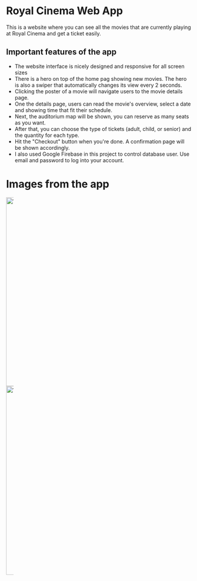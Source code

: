 # Royal Cinema Web App

This is a website where you can see all the movies that are currently playing at Royal Cinema and get a ticket easily.

## Important features of the app
- The website interface is nicely designed and responsive for all screen sizes 
- There is a hero on top of the home pag showing new movies. The hero is also a swiper that automatically changes its view every 2 seconds.
- Clicking the poster of a movie will navigate users to the movie details page. 
- One the details page, users can read the movie's overview, select a date and showing time that fit their schedule. 
- Next, the auditorium map will be shown, you can reserve as many seats as you want.
- After that, you can choose the type of tickets (adult, child, or senior) and the quantity for each type.
- Hit the "Checkout" button when you're done. A confirmation page will be shown accordingly.
- I also used Google Firebase in this project to control database user. Use email and password to log into your account.

# Images from the app
<div float="left" class="horizontalgap" style="width:20px">

<img width="512" alt="1-hero" src="https://user-images.githubusercontent.com/85639418/217866251-0cbe3d9b-64d7-4b08-8352-6ef2fe2bb27f.png">
<img width="512" alt="1-hero" src="https://user-images.githubusercontent.com/85639418/217866251-0cbe3d9b-64d7-4b08-8352-6ef2fe2bb27f.png">

</div>

